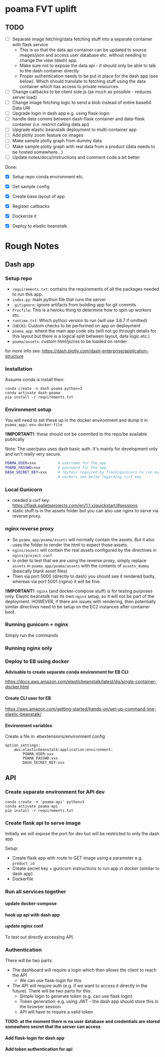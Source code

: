 # poama FVT uplift

## TODO

- [ ] Separate image fetching/data fetching stuff into a separate container
  with flask service
    - This is so that the data api container can be updated to source
      images/json and access user database etc. without needing to change the
      view (dash) app.
    - Make sure not to expose the data api - it should only be able to talk to
      the dash container directly
    - Proper authentication needs to be put in place for the dash app (see
      below). Which should translate to fetching stuff using the data container
      which has access to private resources.
- [ ] Change callbacks to be client side js (as much as possible - reduces server load)
- [ ] Change image fetching logic to send a blob instead of entire base64 Data URI
- [ ] Upgrade login in dash app e.g. using flask-login
- [ ] handle data comms between dash-flask container and data-flask container
      (i.e. restrict calling data api)
- [ ] Upgrade elastic beanstalk deployment to multi-container app
- [ ] Add plotly zoom feature on images
- [ ] Make sample plotly graph from dummy data
- [ ] Make sample plotly graph with real data from a product (data needs to be
  hosted somewhere...)
- [ ] Update notes/docs/instructions and comment code a bit better

Done:
- [x] Setup repo conda environment etc.
- [x] Get sample config
- [x] Create base layout of app
- [x] Register callbacks
- [x] Dockerize it
- [x] Deploy to elastic beanstalk


# Rough Notes

## Dash app

### Setup repo

- `requirements.txt`: contains the requirements of all the packages needed to
  run this app.
- `index.py`: main python file that runs the server
- `.gitignore`: ignore artifacts from building app for git commits
- `Procfile`: This is a heroku thing to determine how to spin up workers etc.
- `runtime.txt`: Which python version to run (will use 3.6.7 if omitted)
- `CHECKS`: Custom checks to be performed on app on deployment
- `poama_app`: where the main app code sits (will not go through details for
  this layout but there is a logical split between layout, data logic etc.)
- `poama/assets`: custom html/js/css to be loaded on render
 
for more info see: https://dash.plotly.com/dash-enterprise/application-structure

### Installation

Assume conda is install then:

```
conda create -n dash-poama python=3
conda activate dash-poama
pip install -r requirements.txt
```

### Environment setup

You will need to set these up in the docker environment and dump it in
`poama_app/.env-docker-file` 

**!IMPORTANT!:** these should not be commited to the repo/be available
publically

Note: The user/pass uses dash basic auth. It's mainly for development only and
isn't really very secure.

```bash
POAMA_USER=xxx          # username for the app
POAMA_PASSWD=xxx        # password for the app
DASH_SECRET_KEY=xxx     # (bytes) required by flask/gunicorn to run multiple
                        # workers see below regarding csrf key
```

### Local Gunicorn

- needed a csrf key: https://flask.palletsprojects.com/en/1.1.x/quickstart/#sessions
- static stuff is in the assets folder but you can also use nginx to serve via
  reverse proxy.

### nginx reverse proxy

- So `poama_app/poama/assets` will normally contain the assets. But it also
  uses the folder to render the html to expect those assets.
- `nginx/assets` will contain the real assets configured by the directives in
  `nginx/project.conf`
- in order to test that we are using the reverse proxy, simply replace `assets`
  in `poama_app/poama/assets` with the contents of `assets_dummy` (basically
  blank asset files)
- Then via port 5000 (directly to dash) you should see it rendered badly,
  whereas via port 5001 (nginx) it will be fine.

**!IMPORTANT!:** `nginx` (and docker-compose stuff) is for testing purposes
only.  Elastic beanstalk has its own `nginx` setup, so it will not be part of
the deployment. HOWEVER, if there are issues with rendering, then potentially
similar directives need to be setup on the EC2 instances after container boot.

### Running gunicorn + nginx

Simply run the commands 

### Running nginx only

### Deploy to EB using docker

**Advisable to create separate conda environment for EB CLI**:

https://docs.aws.amazon.com/elasticbeanstalk/latest/dg/single-container-docker.html

#### Create CLI user for EB
https://aws.amazon.com/getting-started/hands-on/set-up-command-line-elastic-beanstalk/

#### Environment variables
Create a file in  .ebextensions/environment.config
```
option_settings:
    aws:elasticbeanstalk:application:environment:
        POAMA_USER:xxx
        POAMA_PASSWD:xxx
        DASH_SECRET_KEY:xxx
```

## API

### Create separate environment for API dev

```
conda create -n 'poama-api' python=3
conda activate poama-api
pip install -r requirements.txt
```

### Create flask api to serve image

Initially we will expose the port for dev but will be restricted to only the
dash app

Setup:
- Create flask app with route to GET image using a parameter e.g. `product_id`
- Create secret key + gunicorn instructions to run app in docker (similar to
  dash app)
- Dockerfile


### Run all services together

#### update docker-compose

#### hook up api with dash app

#### update nginx conf

To test out directly accessing API.


### Authentication

There will be two parts:
- The dashboard will require a login which then allows the client to reach the
  API
    - We can use flask-login for this
- The API will require auth (e.g. if we want to access it directly in the
  future). There will be two parts for this:
    - Simple login to generate token (e.g. can use flask login)
    - Token generation: e.g. using JWT - the dash app should store this in the
      browser session
    - API will have to require a valid token

**TODO: at the moment there is no user database and credentials are stored
somewhere secret that the server can access**

#### Add flask-login for dash app

#### Add token authentication for api
